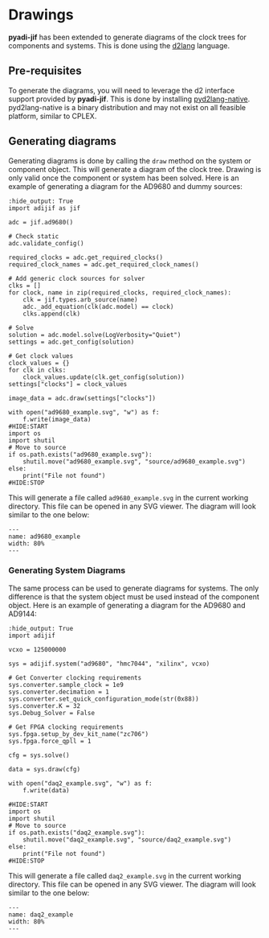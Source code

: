 # Drawings

**pyadi-jif** has been extended to generate diagrams of the clock trees for components and systems. This is done using the [d2lang](https://d2lang.com/) language.

## Pre-requisites

To generate the diagrams, you will need to leverage the d2 interface support provided by **pyadi-jif**. This is done by installing [pyd2lang-native](https://pypi.org/project/pyd2lang-native/). pyd2lang-native is a binary distribution and may not exist on all feasible platform, similar to CPLEX.

## Generating diagrams

Generating diagrams is done by calling the `draw` method on the system or component object. This will generate a diagram of the clock tree. Drawing is only valid once the component or system has been solved. Here is an example of generating a diagram for the AD9680 and dummy sources:

```{exec_code}
:hide_output: True
import adijif as jif

adc = jif.ad9680()

# Check static
adc.validate_config()

required_clocks = adc.get_required_clocks()
required_clock_names = adc.get_required_clock_names()

# Add generic clock sources for solver
clks = []
for clock, name in zip(required_clocks, required_clock_names):
    clk = jif.types.arb_source(name)
    adc._add_equation(clk(adc.model) == clock)
    clks.append(clk)

# Solve
solution = adc.model.solve(LogVerbosity="Quiet")
settings = adc.get_config(solution)

# Get clock values
clock_values = {}
for clk in clks:
    clock_values.update(clk.get_config(solution))
settings["clocks"] = clock_values

image_data = adc.draw(settings["clocks"])

with open("ad9680_example.svg", "w") as f:
    f.write(image_data)
#HIDE:START
import os
import shutil
# Move to source
if os.path.exists("ad9680_example.svg"):
    shutil.move("ad9680_example.svg", "source/ad9680_example.svg")
else:
    print("File not found")
#HIDE:STOP
```

This will generate a file called `ad9680_example.svg` in the current working directory. This file can be opened in any SVG viewer. The diagram will look similar to the one below:

```{figure} ad9680_example.svg
---
name: ad9680_example
width: 80%
---
```

### Generating System Diagrams

The same process can be used to generate diagrams for systems. The only difference is that the system object must be used instead of the component object. Here is an example of generating a diagram for the AD9680 and AD9144:

```{exec_code}
:hide_output: True
import adijif

vcxo = 125000000

sys = adijif.system("ad9680", "hmc7044", "xilinx", vcxo)

# Get Converter clocking requirements
sys.converter.sample_clock = 1e9
sys.converter.decimation = 1
sys.converter.set_quick_configuration_mode(str(0x88))
sys.converter.K = 32
sys.Debug_Solver = False

# Get FPGA clocking requirements
sys.fpga.setup_by_dev_kit_name("zc706")
sys.fpga.force_qpll = 1

cfg = sys.solve()

data = sys.draw(cfg)

with open("daq2_example.svg", "w") as f:
    f.write(data)

#HIDE:START
import os
import shutil
# Move to source
if os.path.exists("daq2_example.svg"):
    shutil.move("daq2_example.svg", "source/daq2_example.svg")
else:
    print("File not found")
#HIDE:STOP
```

This will generate a file called `daq2_example.svg` in the current working directory. This file can be opened in any SVG viewer. The diagram will look similar to the one below:

```{figure} daq2_example.svg
---
name: daq2_example
width: 80%
---
```
